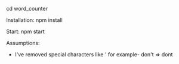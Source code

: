 cd word_counter

Installation:
npm install

Start:
npm start

Assumptions:
- I've removed special characters like ' for example- don't => dont

